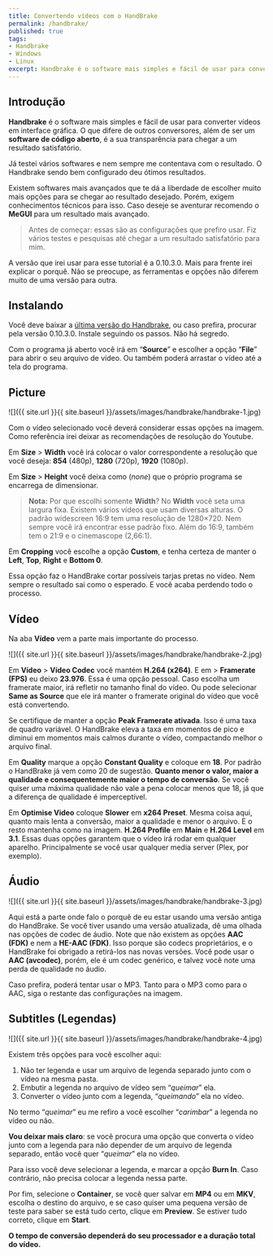 ```yaml
---
title: Convertendo vídeos com o HandBrake
permalink: /handbrake/
published: true
tags: 
- Handbrake
- Windows
- Linux
excerpt: Handbrake é o software mais simples e fácil de usar para converter vídeos em interface gráfica.
---
```

## Introdução

<b>Handbrake</b> é o software mais simples e fácil de usar para converter vídeos em interface gráfica.<!--more--> O que difere de outros conversores, além de ser um <b>software de código aberto</b>, é a sua transparência para chegar a um resultado satisfatório.

Já testei vários softwares e nem sempre me contentava com o resultado. O Handbrake sendo bem configurado deu ótimos resultados.

Existem softwares mais avançados que te dá a liberdade de escolher muito mais opções para se chegar ao resultado desejado. Porém, exigem conhecimentos técnicos para isso. Caso deseje se aventurar recomendo o <b>MeGUI</b> para um resultado mais avançado.

<blockquote class="tr_bq">
Antes de começar: essas são as configurações que prefiro usar. Fiz vários testes e pesquisas até chegar a um resultado satisfatório para mim.</blockquote>

A versão que irei usar para esse tutorial é a 0.10.3.0. Mais para frente irei explicar o porquê. Não se preocupe, as ferramentas e opções não diferem muito de uma versão para outra.

## Instalando

Você deve baixar a <a href="https://handbrake.fr/" rel="nofollow" target="_blank">última versão do Handbrake</a>, ou caso prefira, procurar pela versão 0.10.3.0. Instale seguindo os passos. Não há segredo.

Com o programa já aberto você irá em “<b>Source</b>” e escolher a opção “<b>File</b>” para abrir o seu arquivo de vídeo. Ou também poderá arrastar o vídeo até a tela do programa.

## Picture

![]({{ site.url }}{{ site.baseurl }}/assets/images/handbrake/handbrake-1.jpg)

Com o vídeo selecionado você deverá considerar essas opções na imagem. Como referência irei deixar as recomendações de resolução do Youtube.

Em <b>Size</b> &gt; <b>Width</b> você irá colocar o valor correspondente a resolução que você deseja: <b>854</b> (480p), <b>1280</b> (720p), <b>1920</b> (1080p).

Em <b>Size</b> &gt; <b>Height</b> você deixa como (<i>none</i>) que o próprio programa se encarrega de dimensionar.

<blockquote class="tr_bq">
<b>Nota:</b> Por que escolhi somente <b>Width</b>?
No <b>Width</b> você seta uma largura fixa. Existem vários vídeos que usam diversas alturas. O padrão widescreen 16:9 tem uma resolução de 1280×720. Nem sempre você irá encontrar esse padrão fixo. Além do 16:9, também tem o 21:9 e o cinemascope (2,66:1).</blockquote>

Em <b>Cropping</b> você escolhe a opção <b>Custom</b>, e tenha certeza de manter o <b>Left</b>, <b>Top</b>, <b>Right</b> e <b>Bottom 0</b>.

Essa opção faz o HandBrake cortar possíveis tarjas pretas no vídeo. Nem sempre o resultado sai como o esperado. E você acaba perdendo todo o processo.

## Vídeo

Na aba <b>Vídeo</b> vem a parte mais importante do processo.

![]({{ site.url }}{{ site.baseurl }}/assets/images/handbrake/handbrake-2.jpg)

Em <b>Vídeo</b> &gt; <b>Vídeo Codec</b> você mantém <b>H.264 (x264)</b>.
E em &gt; <b>Framerate (FPS)</b> eu deixo <b>23.976</b>. Essa é uma opção pessoal. Caso escolha um framerate maior, irá refletir no tamanho final do vídeo. Ou pode selecionar <b>Same as Source</b> que ele irá manter o framerate original do vídeo que você está convertendo.

Se certifique de manter a opção <b>Peak Framerate ativada</b>. Isso é uma taxa de quadro variável. O HandBrake eleva a taxa em momentos de pico e diminui em momentos mais calmos durante o vídeo, compactando melhor o arquivo final.

Em <b>Quality</b> marque a opção <b>Constant Quality</b> e coloque em <b>18</b>. Por padrão o HandBrake já vem como 20 de sugestão. <b>Quanto menor o valor, maior a qualidade e consequentemente maior o tempo de conversão</b>. Se você quiser uma máxima qualidade não vale a pena colocar menos que 18, já que a diferença de qualidade é imperceptível.

Em <b>Optimise Video</b> coloque <b>Slower</b> em <b>x264 Preset</b>. Mesma coisa aqui, quanto mais lenta a conversão, maior a qualidade e menor o arquivo. E o resto mantenha como na imagem. <b>H.264 Profile</b> em <b>Main</b> e <b>H.264 Level</b> em <b>3.1</b>. Essas duas opções garantem que o vídeo irá rodar em qualquer aparelho. Principalmente se você usar qualquer media server (Plex, por exemplo).

## Áudio

![]({{ site.url }}{{ site.baseurl }}/assets/images/handbrake/handbrake-3.jpg)

Aqui está a parte onde falo o porquê de eu estar usando uma versão antiga do HandBrake. Se você tiver usando uma versão atualizada, dê uma olhada nas opções de codec de áudio. Note que não existem as opções <b>AAC (FDK)</b> e nem a <b>HE-AAC (FDK)</b>. Isso porque são codecs proprietários, e o HandBrake foi obrigado a retirá-los nas novas versões. Você pode usar o <b>AAC (avcodec)</b>, porém, ele é um codec genérico, e talvez você note uma perda de qualidade no áudio.

Caso prefira, poderá tentar usar o MP3. Tanto para o MP3 como para o AAC, siga o restante das configurações na imagem.

## Subtitles (Legendas)

![]({{ site.url }}{{ site.baseurl }}/assets/images/handbrake/handbrake-4.jpg)

Existem três opções para você escolher aqui:

<ol>
<li>Não ter legenda e usar um arquivo de legenda separado junto com o vídeo na mesma pasta.</li>
<li>Embutir a legenda no arquivo de vídeo sem “<i>queimar</i>” ela.</li>
<li>Converter o vídeo junto com a legenda, “<i>queimando</i>” ela no vídeo.</li>
</ol>

No termo “<i>queimar</i>” eu me refiro a você escolher “<i>carimbar</i>” a legenda no vídeo ou não.

<b>Vou deixar mais claro</b>: se você procura uma opção que converta o vídeo junto com a legenda para não depender de um arquivo de legenda separado, então você quer “<i>queimar</i>” ela no vídeo.

Para isso você deve selecionar a legenda, e marcar a opção <b>Burn In</b>. Caso contrário, não precisa colocar a legenda nessa parte.

Por fim, selecione o <b>Container</b>, se você quer salvar em <b>MP4</b> ou em <b>MKV</b>, escolha o destino do arquivo, e se caso quiser uma pequena versão de teste para saber se está tudo certo, clique em <b>Preview</b>. Se estiver tudo correto, clique em <b>Start</b>.

<b>O tempo de conversão dependerá do seu processador e a duração total do vídeo.</b>

